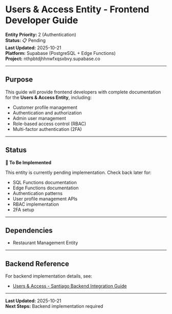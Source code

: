 # Users & Access Entity - Frontend Developer Guide

**Entity Priority:** 2 (Authentication)  
**Status:** 📋 Pending  
**Last Updated:** 2025-10-21  
**Platform:** Supabase (PostgreSQL + Edge Functions)  
**Project:** nthpbtdjhhnwfxqsxbvy.supabase.co

---

## Purpose

This guide will provide frontend developers with complete documentation for the **Users & Access Entity**, including:
- Customer profile management
- Authentication and authorization
- Admin user management
- Role-based access control (RBAC)
- Multi-factor authentication (2FA)

---

## Status

**🚧 To Be Implemented**

This entity is currently pending implementation. Check back later for:
- SQL Functions documentation
- Edge Functions documentation
- Authentication patterns
- User profile management APIs
- RBAC implementation
- 2FA setup

---

## Dependencies

- Restaurant Management Entity

---

## Backend Reference

For backend implementation details, see:
- [Users & Access - Santiago Backend Integration Guide](../Users%20&%20Access/SANTIAGO_BACKEND_INTEGRATION_GUIDE.md)

---

**Last Updated:** 2025-10-21  
**Next Steps:** Backend implementation required


